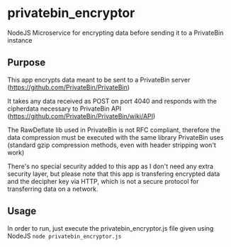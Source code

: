 # privatebin_encryptor

NodeJS Microservice for encrypting data before sending it to a PrivateBin instance

## Purpose

This app encrypts data meant to be sent to a PrivateBin server (https://github.com/PrivateBin/PrivateBin)

It takes any data received as POST on port 4040 and responds with the cipherdata necessary to PrivateBin API (https://github.com/PrivateBin/PrivateBin/wiki/API)

The RawDeflate lib used in PrivateBin is not RFC compliant, therefore the data compression must be executed with the same library PrivateBin uses (standard gzip compression methods, even with header stripping won't work)

There's no special security added to this app as I don't need any extra security layer, but please note that this app is transfering encrypted data and the decipher key via HTTP, which is not a secure protocol for transferring data on a network.

## Usage

In order to run, just execute the privatebin_encryptor.js file given using NodeJS
`node privatebin_encryptor.js`
